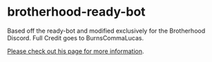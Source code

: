 # brotherhood-ready-bot
<a href="https://travis-ci.org/BurnsCommaLucas/ready-bot" target="_blank" src="https://travis-ci.org/BurnsCommaLucas/ready-bot.svg?branch=master"></a>


Based off the ready-bot and modified exclusively for the Brotherhood Discord. Full Credit goes to BurnsCommaLucas. 

[Please check out his page for more information](https://github.com/BurnsCommaLucas/ready-bot).
